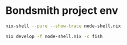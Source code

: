 # Bondsmith project env


```sh
nix-shell --pure --show-trace node-shell.nix
```

```sh
nix develop -f node-shell.nix -c fish
```

